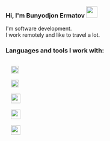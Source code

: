 ### Hi, I'm  Bunyodjon Ermatov <img src="https://i.giphy.com/gM5qFksULw54NMWyry.webp" width="30px">

I'm software development. <br/>
I work remotely and like to travel a lot.
<br/>

### Languages and tools I work with:

<code>
  <img src="https://res.cloudinary.com/thewebmaster/image/upload/c_scale,f_auto,q_auto:best,w_516/images/html/html5.png" width="20px">
</code>
<code>
  <img src="https://upload.wikimedia.org/wikipedia/commons/thumb/6/62/CSS3_logo.svg/800px-CSS3_logo.svg.png" width="20px">
</code>
<code>
  <img src="https://getbootstrap.com/docs/5.0/assets/brand/bootstrap-logo.svg" width="25px">
</code>
<code>
  <img src="https://res.cloudinary.com/thewebmaster/image/upload/c_scale,f_auto,q_auto:best,w_516/images/html/html5.png" width="25px">
</code>
<code>
  <img src="https://res.cloudinary.com/thewebmaster/image/upload/c_scale,f_auto,q_auto:best,w_516/images/html/html5.png" width="25px">
</code>
